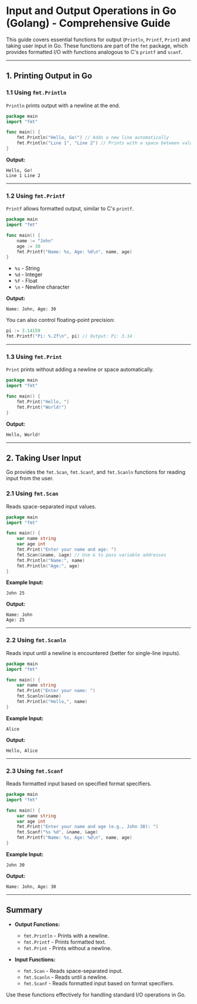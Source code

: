 # Input and Output Operations in Go (Golang) - Comprehensive Guide

This guide covers essential functions for output (`Println`, `Printf`, `Print`) and taking user input in Go. These functions are part of the `fmt` package, which provides formatted I/O with functions analogous to C's `printf` and `scanf`.

---

## 1. Printing Output in Go

### 1.1 Using `fmt.Println`

`Println` prints output with a newline at the end.

```go
package main
import "fmt"

func main() {
    fmt.Println("Hello, Go!") // Adds a new line automatically
    fmt.Println("Line 1", "Line 2") // Prints with a space between values
}
```

**Output:**
```
Hello, Go!
Line 1 Line 2
```

---

### 1.2 Using `fmt.Printf`

`Printf` allows formatted output, similar to C's `printf`.

```go
package main
import "fmt"

func main() {
    name := "John"
    age := 30
    fmt.Printf("Name: %s, Age: %d\n", name, age)
}
```

- `%s` - String
- `%d` - Integer
- `%f` - Float
- `\n` - Newline character

**Output:**
```
Name: John, Age: 30
```

You can also control floating-point precision:

```go
pi := 3.14159
fmt.Printf("Pi: %.2f\n", pi) // Output: Pi: 3.14
```

---

### 1.3 Using `fmt.Print`

`Print` prints without adding a newline or space automatically.

```go
package main
import "fmt"

func main() {
    fmt.Print("Hello, ")
    fmt.Print("World!")
}
```

**Output:**
```
Hello, World!
```

---

## 2. Taking User Input

Go provides the `fmt.Scan`, `fmt.Scanf`, and `fmt.Scanln` functions for reading input from the user.

### 2.1 Using `fmt.Scan`

Reads space-separated input values.

```go
package main
import "fmt"

func main() {
    var name string
    var age int
    fmt.Print("Enter your name and age: ")
    fmt.Scan(&name, &age) // Use & to pass variable addresses
    fmt.Println("Name:", name)
    fmt.Println("Age:", age)
}
```

**Example Input:**
```
John 25
```

**Output:**
```
Name: John
Age: 25
```

---

### 2.2 Using `fmt.Scanln`

Reads input until a newline is encountered (better for single-line inputs).

```go
package main
import "fmt"

func main() {
    var name string
    fmt.Print("Enter your name: ")
    fmt.Scanln(&name)
    fmt.Println("Hello,", name)
}
```

**Example Input:**
```
Alice
```

**Output:**
```
Hello, Alice
```

---

### 2.3 Using `fmt.Scanf`

Reads formatted input based on specified format specifiers.

```go
package main
import "fmt"

func main() {
    var name string
    var age int
    fmt.Print("Enter your name and age (e.g., John 30): ")
    fmt.Scanf("%s %d", &name, &age)
    fmt.Printf("Name: %s, Age: %d\n", name, age)
}
```

**Example Input:**
```
John 30
```

**Output:**
```
Name: John, Age: 30
```

---

## Summary

- **Output Functions:**
  - `fmt.Println` - Prints with a newline.
  - `fmt.Printf` - Prints formatted text.
  - `fmt.Print` - Prints without a newline.

- **Input Functions:**
  - `fmt.Scan` - Reads space-separated input.
  - `fmt.Scanln` - Reads until a newline.
  - `fmt.Scanf` - Reads formatted input based on format specifiers.

Use these functions effectively for handling standard I/O operations in Go.
